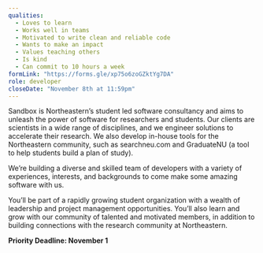 ```yaml
---
qualities:
  - Loves to learn
  - Works well in teams
  - Motivated to write clean and reliable code
  - Wants to make an impact
  - Values teaching others
  - Is kind
  - Can commit to 10 hours a week
formLink: "https://forms.gle/xp75o6zoGZktYg7DA"
role: developer
closeDate: "November 8th at 11:59pm"
---
```


Sandbox is Northeastern’s student led software consultancy and aims to unleash the power of software for researchers and students. Our clients are scientists in a wide range of disciplines, and we engineer solutions to accelerate their research. We also develop in-house tools for the Northeastern community, such as searchneu.com and GraduateNU (a tool to help students build a plan of study).

We’re building a diverse and skilled team of developers with a variety of experiences, interests, and backgrounds to come make some amazing software with us.

You’ll be part of a rapidly growing student organization with a wealth of leadership and project management opportunities. You’ll also learn and grow with our community of talented and motivated members, in addition to building connections with the research community at Northeastern.

__Priority Deadline: November 1__